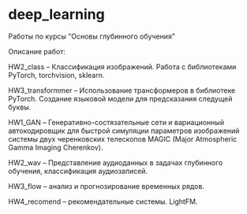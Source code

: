 # deep_learning
Работы по курсы "Основы глубинного обучения"


Описание работ: 

HW2_class – Классификация изображений. Работа с библиотеками PyTorch, torchvision, sklearn. 

HW3_transformmer – Использование трансформеров в библиотеке PyTorch. Создание языковой модели для предсказания следущей буквы. 

HW1_GAN – Генеративно-состязательные сети и вариационный автокодировщик для быстрой симуляции параметров изображений системы двух черенковских телескопов MAGIC (Major Atmospheric Gamma Imaging Cherenkov).

HW2_wav – Представление аудиоданных в задачах глубинного обучения, классификация аудиозаписей.

HW3_flow – анализ и прогнозирование временных рядов.

HW4_recomend – рекомендательные системы. LightFM. 
